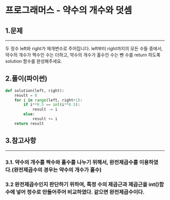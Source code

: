 # 프로그래머스 - 약수의 개수와 덧셈

## 1.문제
***
두 정수 left와 right가 매개변수로 주어집니다. left부터 right까지의 모든 수들 중에서, 약수의 개수가 짝수인 수는 더하고, 약수의 개수가 홀수인 수는 뺀 수를 return 하도록 solution 함수를 완성해주세요.

## 2.풀이(파이썬)
```py
def solution(left, right):
    result = 0
    for i in range(left, right+1):
        if i**0.5 == int(i**0.5):
            result -= i
        else:
            result += i
    return result
```
## 3.참고사항
***
### 3.1. 약수의 개수를 짝수와 홀수를 나누기 위해서, 완전제곱수를 이용하였다.(완전제곱수의 경우는 약수의 개수가 홀수)
### 3.2 완전제곱수인지 판단하기 위하여, 특정 수의 제곱근과 제곱근을 int()함수에 넣어 정수로 만들어주어 비교하였다. 같으면 완전제곱수이다.